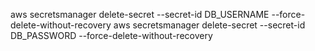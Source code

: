 aws secretsmanager delete-secret --secret-id DB_USERNAME --force-delete-without-recovery aws secretsmanager delete-secret --secret-id DB_PASSWORD --force-delete-without-recovery